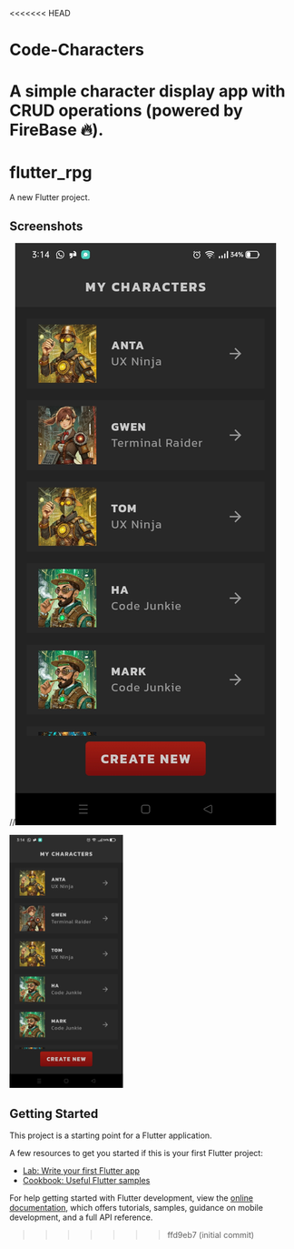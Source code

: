 <<<<<<< HEAD
# Code-Characters
A simple character display app with CRUD operations (powered by FireBase 🔥).
=======
# flutter_rpg

A new Flutter project.

## Screenshots

//![Home](RPG/home.jpg)

<img src="RPG/home.jpg" alt="Home" width="200">

## Getting Started

This project is a starting point for a Flutter application.

A few resources to get you started if this is your first Flutter project:

- [Lab: Write your first Flutter app](https://docs.flutter.dev/get-started/codelab)
- [Cookbook: Useful Flutter samples](https://docs.flutter.dev/cookbook)

For help getting started with Flutter development, view the
[online documentation](https://docs.flutter.dev/), which offers tutorials,
samples, guidance on mobile development, and a full API reference.
>>>>>>> ffd9eb7 (initial commit)
